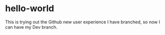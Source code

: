 # hello-world
This is trying out the Github new user experience
I have branched, so now I can have my Dev branch.
